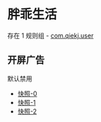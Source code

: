 # 胖乖生活

存在 1 规则组 - [com.qiekj.user](/src/apps/com.qiekj.user.ts)

## 开屏广告

默认禁用

- [快照-0](https://i.gkd.li/i/12903088)
- [快照-1](https://i.gkd.li/i/12903086)
- [快照-2](https://i.gkd.li/i/12903095)

